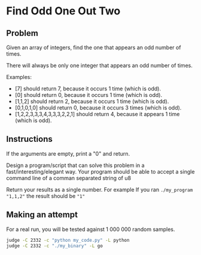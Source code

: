 # Find Odd One Out Two

## Problem

Given an array of integers, find the one that appears an odd number of times.

There will always be only one integer that appears an odd number of times.

Examples:

- [7] should return 7, because it occurs 1 time (which is odd).
- [0] should return 0, because it occurs 1 time (which is odd).
- [1,1,2] should return 2, because it occurs 1 time (which is odd).
- [0,1,0,1,0] should return 0, because it occurs 3 times (which is odd).
- [1,2,2,3,3,3,4,3,3,3,2,2,1] should return 4, because it appears 1 time (which is odd).

## Instructions

If the arguments are empty, print a "0" and return.

Design a program/script that can solve this problem in a fast/interesting/elegant way.
Your program should be able to accept a single command line of a comman separated string of u8

Return your results as a single number.
For example If you ran `./my_program "1,1,2"` the result should be `"1"`

## Making an attempt

For a real run, you will be tested against 1 000 000 random samples.

```bash
judge -C 2332 -c "python my_code.py" -L python
judge -C 2332 -c "./my_binary" -L go
```

